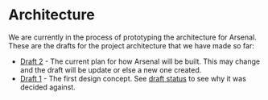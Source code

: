 # Architecture

We are currently in the process of prototyping the architecture for Arsenal. These are the drafts for the project architecture that we have made so far:

- [Draft 2](./architecture/draft-2.md) - The current plan for how Arsenal will be built. This may change and the draft will be update or else a new one created.
- [Draft 1](./architecture/draft-1.md) - The first design concept. See [draft status](./architecture/draft-1.md#draft-status) to see why it was decided against.
